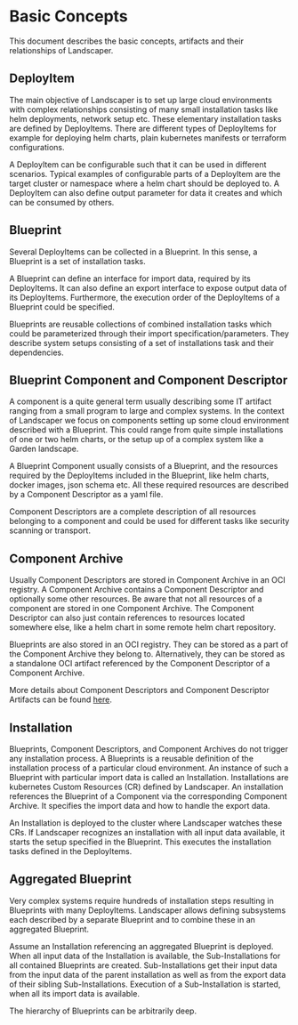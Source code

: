 # Basic Concepts

This document describes the basic concepts, artifacts and their relationships of Landscaper. 

## DeployItem

The main objective of Landscaper is to set up large cloud environments with complex relationships consisting of many
small installation tasks like helm deployments, network setup etc. These elementary installation tasks are defined by 
DeployItems. There are different types of DeployItems for example for deploying helm charts, plain kubernetes manifests 
or terraform configurations.

A DeployItem can be configurable such that it can be used in different scenarios. Typical examples of configurable parts
of a DeployItem are the target cluster or namespace where a helm chart should be deployed to. A DeployItem can also 
define output parameter for data it creates and which can be consumed by others.

## Blueprint

Several DeployItems can be collected in a Blueprint. In this sense, a Blueprint is a set of installation tasks. 

A Blueprint can define an interface for import data, required by its DeployItems. It can also define an export 
interface to expose output data of its DeployItems. Furthermore, the execution order of the DeployItems of a Blueprint 
could be specified. 

Blueprints are reusable collections of combined installation tasks which could be parameterized through their import 
specification/parameters. They describe system setups consisting of a set of installations task and their dependencies. 

## Blueprint Component and Component Descriptor

A component is a quite general term usually describing some IT artifact ranging from a small program to large
and complex systems. In the context of Landscaper we focus on components setting up some cloud environment 
described with a Blueprint. This could range from quite simple installations of one or two helm charts, or the
setup up of a complex system like a Garden landscape.

A Blueprint Component usually consists of a Blueprint, and the resources required by the DeployItems included in the 
Blueprint, like helm charts, docker images, json schema etc. All these required resources are described by a Component 
Descriptor as a yaml file. 

Component Descriptors are a complete description of all resources belonging to a component and could be used for
different tasks like security scanning or transport.

## Component Archive

Usually Component Descriptors are stored in Component Archive in an OCI registry. A Component Archive 
contains a Component Descriptor and optionally some other resources. Be aware that not all resources
of a component are stored in one Component Archive. The Component Descriptor can also just contain
references to resources located somewhere else, like a helm chart in some remote helm chart repository.

Blueprints are also stored in an OCI registry. They can be stored as a part of the Component Archive 
they belong to. Alternatively, they can be stored as a standalone OCI artifact referenced by the Component 
Descriptor of a Component Archive.

More details about Component Descriptors and Component Descriptor Artifacts can be found 
[here](https://github.com/gardener/component-spec).

## Installation

Blueprints, Component Descriptors, and Component Archives do not trigger any installation process. A Blueprints is a reusable 
definition of the installation process of a particular cloud environment. An instance of such a Blueprint with particular
import data is called an Installation. Installations are kubernetes Custom Resources (CR) defined by Landscaper.
An installation references the Blueprint of a Component via the corresponding Component Archive.
It specifies the import data and how to handle the export data. 

An Installation is deployed to the cluster where Landscaper watches these CRs. If Landscaper recognizes an installation
with all input data available, it starts the setup specified in the Blueprint. This executes the installation tasks 
defined in the DeployItems.

## Aggregated Blueprint

Very complex systems require hundreds of installation steps resulting in Blueprints with many DeployItems. 
Landscaper allows defining subsystems each described by a separate Blueprint and to combine these in an aggregated 
Blueprint. 

Assume an Installation referencing an aggregated Blueprint is deployed. When all input data of the Installation is 
available, the Sub-Installations for all contained Blueprints are created. Sub-Installations get their input data from 
the input data of the parent installation as well as from the export data of their sibling Sub-Installations. 
Execution of a Sub-Installation is started, when all its import data is available. 

The hierarchy of Blueprints can be arbitrarily deep.
